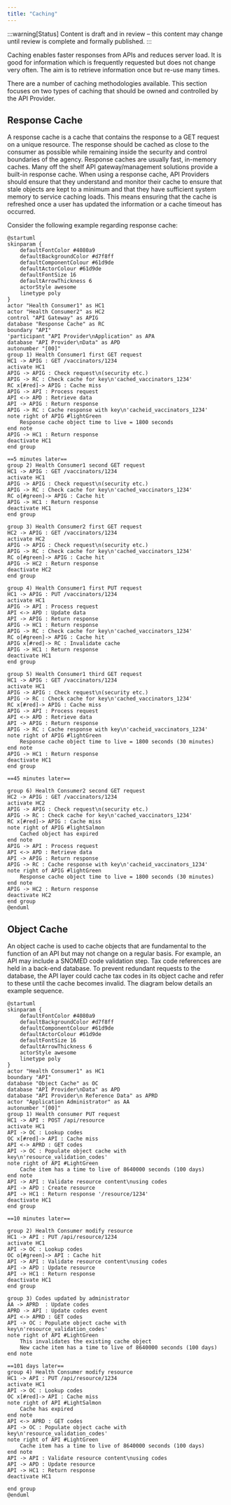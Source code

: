 ```yaml
---
title: "Caching"
---
```


:::warning[Status]
Content is draft and in review – this content may change until review is complete and formally published.
:::

Caching enables faster responses from APIs and reduces server load. It
is good for information which is frequently requested but does not
change very often. The aim is to retrieve information once but re-use
many times.

There are a number of caching methodologies available. This section
focuses on two types of caching that should be owned and controlled by
the API Provider.

## Response Cache

A response cache is a cache that contains the response to a GET request
on a unique resource. The response should be cached as close to the
consumer as possible while remaining inside the security and control boundaries of
the agency. Response caches are usually fast, in-memory caches. Many off
the shelf API gateway/management solutions provide a built-in response
cache. When using a response cache, API Providers should ensure that they
understand and monitor their cache to ensure that stale objects are kept
to a minimum and that they have sufficient system memory to service
caching loads. This means ensuring that the cache is refreshed once a
user has updated the information or a cache timeout has occurred.

Consider the following example regarding response cache:

```plantuml
@startuml
skinparam {
    defaultFontColor #4080a9
    defaultBackgroundColor #d7f8ff
    defaultComponentColour #61d9de
    defaultActorColour #61d9de
    defaultFontSize 16
    defaultArrowThickness 6
    actorStyle awesome
    linetype poly
}
actor "Health Consumer1" as HC1
actor "Health Consumer2" as HC2
control "API Gateway" as APIG
database "Response Cache" as RC
boundary "API"
'participant "API Provider\nApplication" as APA
database "API Provider\nData" as APD
autonumber "[00]"
group 1) Health Consumer1 first GET request
HC1 -> APIG : GET /vaccinators/1234
activate HC1
APIG -> APIG : Check request\n(security etc.)
APIG -> RC : Check cache for key\n'cached_vaccinators_1234'
RC x[#red]-> APIG : Cache miss
APIG -> API : Process request
API <-> APD : Retrieve data
API -> APIG : Return response
APIG -> RC : Cache response with key\n'cacheid_vaccinators_1234'
note right of APIG #lightGreen
    Response cache object time to live = 1800 seconds
end note
APIG -> HC1 : Return response
deactivate HC1
end group

==5 minutes later==
group 2) Health Consumer1 second GET request
HC1 -> APIG : GET /vaccinators/1234
activate HC1
APIG -> APIG : Check request\n(security etc.)
APIG -> RC : Check cache for key\n'cached_vaccinators_1234'
RC o[#green]-> APIG : Cache hit
APIG -> HC1 : Return response
deactivate HC1
end group

group 3) Health Consumer2 first GET request
HC2 -> APIG : GET /vaccinators/1234
activate HC2
APIG -> APIG : Check request\n(security etc.)
APIG -> RC : Check cache for key\n'cached_vaccinators_1234'
RC o[#green]-> APIG : Cache hit
APIG -> HC2 : Return response
deactivate HC2
end group

group 4) Health Consumer1 first PUT request
HC1 -> APIG : PUT /vaccinators/1234
activate HC1
APIG -> API : Process request
API <-> APD : Update data
API -> APIG : Return response
APIG -> HC1 : Return response
APIG -> RC : Check cache for key\n'cached_vaccinators_1234'
RC o[#green]-> APIG : Cache hit
APIG x[#red]-> RC : Invalidate cache
APIG -> HC1 : Return response 
deactivate HC1
end group

group 5) Health Consumer1 third GET request
HC1 -> APIG : GET /vaccinators/1234
activate HC1
APIG -> APIG : Check request\n(security etc.)
APIG -> RC : Check cache for key\n'cached_vaccinators_1234'
RC x[#red]-> APIG : Cache miss
APIG -> API : Process request
API <-> APD : Retrieve data
API -> APIG : Return response
APIG -> RC : Cache response with key\n'cacheid_vaccinators_1234'
note right of APIG #lightGreen
    Response cache object time to live = 1800 seconds (30 minutes)
end note
APIG -> HC1 : Return response
deactivate HC1
end group

==45 minutes later==

group 6) Health Consumer2 second GET request
HC2 -> APIG : GET /vaccinators/1234
activate HC2
APIG -> APIG : Check request\n(security etc.)
APIG -> RC : Check cache for key\n'cached_vaccinators_1234'
RC x[#red]-> APIG : Cache miss
note right of APIG #lightSalmon
    Cached object has expired
end note
APIG -> API : Process request
API <-> APD : Retrieve data
API -> APIG : Return response
APIG -> RC : Cache response with key\n'cacheid_vaccinators_1234'
note right of APIG #lightGreen
    Response cache object time to live = 1800 seconds (30 minutes)
end note
APIG -> HC2 : Return response
deactivate HC2
end group
@enduml
```

<DetailedDescription text="The diagram illustrates a simplified interaction between two health consumers, Health Consumer 1 and Health Consumer 2, and an API gateway. The diagram highlights the role of a response cache in optimizing performance and reducing load on the API. Group 1 - Initial Requests and Cache Utilization. Health Consumer 1's First GET Request: Health Consumer 1 sends a GET request to the API gateway to retrieve information about vaccinators. The API gateway checks the request for security and then checks the response cache for the corresponding key. Since the cache miss triggers, the API gateway forwards the request to the API, which retrieves the data from the API provider's database. The API then returns the response to the API gateway, which caches it and sends it back to Health Consumer 1. 5 Minutes Later: Health Consumer 1 sends another GET request for the same information. The API gateway follows the same process, but this time, the response cache hit occurs, and the cached response is directly returned to Health Consumer 1, saving time and reducing load on the API. Group 2 - Health Consumer 2's First GET Request: Health Consumer 2 also sends a GET request for vaccinator information. The API gateway checks the request and the cache, and since the cache hit occurs, the cached response is directly returned to Health Consumer 2. Group 3 - Cache Invalidation and Subsequent Requests: Health Consumer 1's First PUT Request: Health Consumer 1 sends a PUT request to update the vaccinator information. The API gateway forwards the request to the API, which updates the data in the API provider's database. The API then returns the response to the API gateway, which sends it back to Health Consumer 1. After receiving the successful update confirmation, the API gateway checks the cache for the corresponding key and invalidates it to ensure the next GET request retrieves the updated information. Health Consumer 1's Third GET Request: Health Consumer 1 sends another GET request for vaccinator information. Since the cached data is invalidated, the API gateway forwards the request to the API, which retrieves the updated data from the database. The API then returns the response to the API gateway, which caches it and sends it back to Health Consumer 1. Cache Expiration and Cache Miss: 45 Minutes Later: Health Consumer 2 sends another GET request for vaccinator information. The API gateway checks the request and the cache, but this time, the cache miss occurs due to the cache object's expiration. The API gateway displays a note indicating the cached object has expired and forwards the request to the API. The API retrieves the updated data from the database and returns the response to the API gateway, which caches it and sends it back to Health Consumer 2. In summary, the PlantUML diagram demonstrates how a response cache can effectively improve performance and reduce load on the API by caching frequently accessed data and invalidating it when necessary. This caching mechanism ensures that subsequent requests for the same data can be served directly from the cache, minimizing the need for repeated data retrieval and reducing the overall response time." />

## Object Cache

An object cache is used to cache objects that are fundamental to the
function of an API but may not change on a regular basis. For example,
an API may include a SNOMED code validation step. Tax code references are
held in a back-end database. To prevent redundant requests to the
database, the API layer could cache tax codes in its object cache and
refer to these until the cache becomes invalid. The diagram below
details an example sequence.

```plantuml
@startuml
skinparam {
    defaultFontColor #4080a9
    defaultBackgroundColor #d7f8ff
    defaultComponentColour #61d9de
    defaultActorColour #61d9de
    defaultFontSize 16
    defaultArrowThickness 6
    actorStyle awesome
    linetype poly
}
actor "Health Consumer1" as HC1
boundary "API"
database "Object Cache" as OC
database "API Provider\nData" as APD
database "API Provider\n Reference Data" as APRD
actor "Application Administrator" as AA
autonumber "[00]"
group 1) Health consumer PUT request
HC1 -> API : POST /api/resource
activate HC1
API -> OC : Lookup codes
OC x[#red]-> API : Cache miss
API <-> APRD : GET codes
API -> OC : Populate object cache with key\n'resource_validation_codes'
note right of API #LightGreen
    Cache item has a time to live of 8640000 seconds (100 days)
end note
API -> API : Validate resource content\nusing codes
API -> APD : Create resource
API -> HC1 : Return response '/resource/1234'
deactivate HC1
end group

==10 minutes later==

group 2) Health Consumer modify resource
HC1 -> API : PUT /api/resource/1234
activate HC1
API -> OC : Lookup codes
OC o[#green]-> API : Cache hit
API -> API : Validate resource content\nusing codes
API -> APD : Update resource
API -> HC1 : Return response
deactivate HC1
end group

group 3) Codes updated by administrator
AA -> APRD  : Update codes
APRD -> API : Update codes event
API <-> APRD : GET codes
API -> OC : Populate object cache with key\n'resource_validation_codes'
note right of API #LightGreen
    This invalidates the existing cache object
    New cache item has a time to live of 8640000 seconds (100 days)
end note

==101 days later==
group 4) Health Consumer modify resource
HC1 -> API : PUT /api/resource/1234
activate HC1
API -> OC : Lookup codes
OC x[#red]-> API : Cache miss
note right of API #LightSalmon
    Cache has expired
end note
API <-> APRD : GET codes
API -> OC : Populate object cache with key\n'resource_validation_codes'
note right of API #LightGreen
    Cache item has a time to live of 8640000 seconds (100 days)
end note
API -> API : Validate resource content\nusing codes
API -> APD : Update resource
API -> HC1 : Return response
deactivate HC1

end group
@enduml
```

<DetailedDescription text="The diagram illustrates the interactions between a Health Consumer, an API, an Object Cache, an API Provider Data database, an API Provider Reference Data database, and an Application Administrator. It highlights the role of the Object Cache in storing frequently accessed codes and how the administrator can update these codes, invalidating the cache. Initial Resource Creation and Cache Utilization. Health Consumer PUT Request: Health Consumer 1 sends a PUT request to create a resource. The API first checks the Object Cache for the validation codes used to validate the resource content. Since the cache miss occurs, the API retrieves the codes from the API Provider Reference Data database. The API then stores the codes in the Object Cache with a time-to-live (TTL) of 100 days and validates the resource content using the codes. Finally, the API creates the resource in the API Provider Data database and returns a response to the Health Consumer. Subsequent Resource Modification and Cache Hit. 10 Minutes Later: Health Consumer 1 sends another PUT request to modify the resource. The API again checks the Object Cache for the validation codes and this time, the cache hit occurs. The API uses the cached codes to validate the resource content and updates the resource in the API Provider Data database. Finally, it returns a response to the Health Consumer. Reference Data Updates and Cache Invalidation. Codes Updated by Administrator: The Application Administrator updates the validation codes in the API Provider Reference Data database. The API Provider Reference Data database sends an event to the API, notifying it of the updated codes. The API retrieves the updated codes from the API Provider Reference Data database and stores them in the Object Cache, invalidating the existing cache object. The new cache object has a TTL of 100 days. Cache Expiration and Cache Miss. 101 Days Later: Health Consumer 1 sends another PUT request to modify the resource. The API checks the Object Cache for the validation codes and this time, the cache miss occurs due to the cache object's expiration. The API retrieves the updated codes from the API Provider Reference Data database and stores them in the Object Cache, invalidating the existing cache object. Finally, it validates the resource content using the codes, updates the resource in the API Provider Data database, and returns a response to the Health Consumer." />
